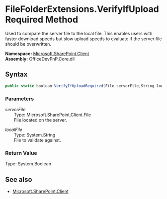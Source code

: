 # FileFolderExtensions.VerifyIfUploadRequired Method  
Used to compare the server file to the local file.
            This enables users with faster download speeds but slow upload speeds to evaluate if the server file should be overwritten.  

**Namespace:** [Microsoft.SharePoint.Client](Microsoft.SharePoint.Client.md)  
**Assembly:** OfficeDevPnP.Core.dll  
## Syntax
```C#
public static boolean VerifyIfUploadRequired(File serverFile,String localFile)
```
### Parameters
*serverFile*  
&emsp;&emsp;Type: Microsoft.SharePoint.Client.File  
&emsp;&emsp;File located on the server.  
  
*localFile*  
&emsp;&emsp;Type: System.String  
&emsp;&emsp;File to validate against.  
  
### Return Value
Type: System.Boolean  

## See also
- [Microsoft.SharePoint.Client](Microsoft.SharePoint.Client.md)
